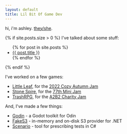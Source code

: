 ```yaml
---
layout: default
title: Lil Bit Of Game Dev
---
```


hi, i'm ashley. [they/she](https://en.pronouns.page/@dresswithpockets).

{% if site.posts.size > 0 %}
I've talked about some stuff:

<ul>
  {% for post in site.posts %}
    <li>
      <a href="{{ post.url }}">{{ post.title }}</a>
    </li>
  {% endfor %}
</ul>
{% endif %}

I've worked on a few games:

- [Little Leaf](https://dressesdigital.itch.io/little-leaf), for the [2022 Cozy Autumn Jam](https://itch.io/jam/mini-jam-77-courage/rate/981963)
- [Stone Spire](https://dressesdigital.itch.io/stone-spire), for the [77th Mini Jam](https://itch.io/jam/mini-jam-77-courage/rate/981963)
- [TrashRPG](https://dressesdigital.itch.io/trashrpg), for the [A2B2 Charity Jam](https://itch.io/jam/a2b2-game-jam)

And, I've made a few things:

- [Godin](https://github.com/dresswithpockets/odin-godot) - a Godot toolkit for Odin
- [FakeS3](https://github.com/dresswithpockets/FakeS3) - in-memory and on-disk S3 provider for .NET
- [Scenario](https://github.com/dresswithpockets/Scenario) - tool for prescribing tests in C#
